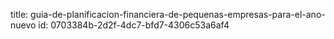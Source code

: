 title: guia-de-planificacion-financiera-de-pequenas-empresas-para-el-ano-nuevo
id: 0703384b-2d2f-4dc7-bfd7-4306c53a6af4
